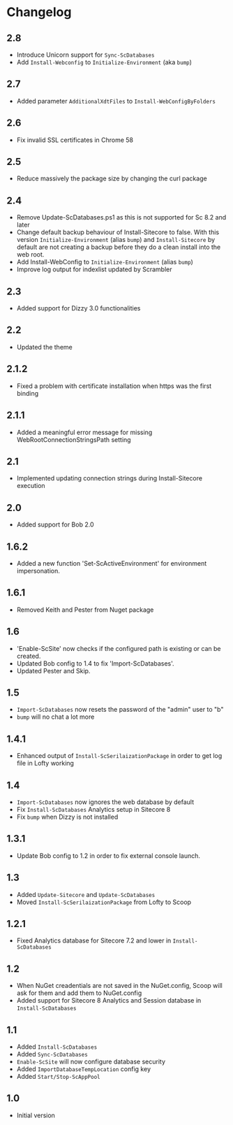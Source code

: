 # Changelog

## 2.8

* Introduce Unicorn support for `Sync-ScDatabases`
* Add `Install-Webconfig` to `Initialize-Environment` (aka `bump`)

## 2.7
* Added parameter  `AdditionalXdtFiles` to `Install-WebConfigByFolders`

## 2.6
* Fix invalid SSL certificates in Chrome 58

## 2.5
* Reduce massively the package size by changing the curl package

## 2.4
* Remove Update-ScDatabases.ps1 as this is not supported for Sc 8.2 and later
* Change default backup behaviour of Install-Sitecore to false. With this version `Initialize-Environment` (alias `bump`) and `Install-Sitecore` by default are not creating a backup before they do a clean install into the web root.
* Add Install-WebConfig to `Initialize-Environment` (alias `bump`)
* Improve log output for indexlist updated by Scrambler

## 2.3
* Added support for Dizzy 3.0 functionalities

## 2.2
* Updated the theme

## 2.1.2
* Fixed a problem with certificate installation when https was the first binding

## 2.1.1
* Added a meaningful error message for missing WebRootConnectionStringsPath setting

## 2.1
* Implemented updating connection strings during Install-Sitecore execution

## 2.0
* Added support for Bob 2.0

## 1.6.2
* Added a new function 'Set-ScActiveEnvironment' for environment impersonation.

## 1.6.1
* Removed Keith and Pester from Nuget package

## 1.6
* 'Enable-ScSite' now checks if the configured path is existing or can be created.
* Updated Bob config to 1.4 to fix 'Import-ScDatabases'.
* Updated Pester and Skip.

## 1.5
* `Import-ScDatabases` now resets the password of the "admin" user to "b"
* `bump` will no chat a lot more

## 1.4.1
* Enhanced output of `Install-ScSerilaizationPackage` in order to get log file in Lofty working

## 1.4
* `Import-ScDatabases` now ignores the web database by default
* Fix  `Install-ScDatabases` Analytics setup in Sitecore 8
* Fix `bump` when Dizzy is not installed

## 1.3.1
* Update Bob config to 1.2 in order to fix external console launch.

## 1.3
* Added `Update-Sitecore` and `Update-ScDatabases`
* Moved `Install-ScSerilaizationPackage` from Lofty to Scoop

## 1.2.1
* Fixed Analytics database for Sitecore 7.2 and lower in `Install-ScDatabases`

## 1.2
* When NuGet creadentials are not saved in the NuGet.config, Scoop will ask for
    them and add them to NuGet.config
* Added support for Sitecore 8 Analytics and Session database in `Install-ScDatabases`


## 1.1
* Added `Install-ScDatabases`
* Added `Sync-ScDatabases`
* `Enable-ScSite` will now configure database security
* Added `ImportDatabaseTempLocation` config key
* Added `Start/Stop-ScAppPool`


## 1.0
* Initial version
